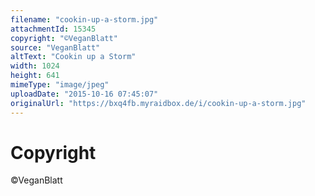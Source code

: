 ```yaml
---
filename: "cookin-up-a-storm.jpg"
attachmentId: 15345
copyright: "©VeganBlatt"
source: "VeganBlatt"
altText: "Cookin up a Storm"
width: 1024
height: 641
mimeType: "image/jpeg"
uploadDate: "2015-10-16 07:45:07"
originalUrl: "https://bxq4fb.myraidbox.de/i/cookin-up-a-storm.jpg"
---
```


# Copyright

©VeganBlatt
